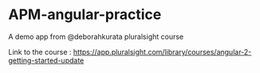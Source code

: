 # APM-angular-practice
A demo app from @deborahkurata pluralsight course


Link to the course : https://app.pluralsight.com/library/courses/angular-2-getting-started-update
